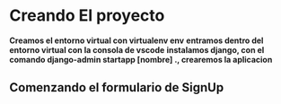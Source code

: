<h1>Creando El proyecto</h1>

**Creamos el entorno virtual con virtualenv env**
**entramos dentro del entorno virtual con la consola de vscode**
**instalamos django, con el comando django-admin startapp [nombre] ., crearemos la aplicacion**

<h2>Comenzando el formulario de SignUp</h2>

